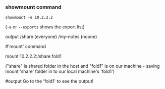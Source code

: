 ### showmount command 
```
showmount -e 10.2.2.2 
```
(`-e` or `--exports` shows the export list)

output
/share        (everyone)
/my-notes     (noone)


#'mount' command 

mount 10.2.2.2:/share fold1

("share" is shared folder in the host and
 "fold1" is on our machine - saving mount 'share' folder in to our local machine's 'fold1')
 
 #output
 Go to the 'fold1' to see the output!
